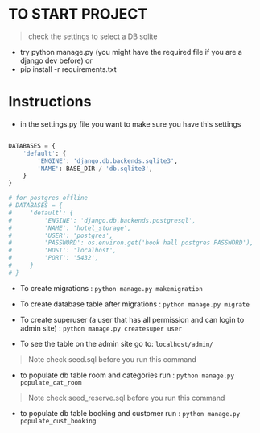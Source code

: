 
# TO START PROJECT 
> check the settings to select a DB sqlite

- try python manage.py (you might have the required file if you are a django dev before) or
- pip install -r requirements.txt


# Instructions

- in the settings.py file you want to make sure you have this settings

```python

DATABASES = {
    'default': {
        'ENGINE': 'django.db.backends.sqlite3',
        'NAME': BASE_DIR / 'db.sqlite3',
    }
}

# for postgres offline
# DATABASES = {
#     'default': {
#         'ENGINE': 'django.db.backends.postgresql',
#         'NAME': 'hotel_storage',
#         'USER': 'postgres',
#         'PASSWORD': os.environ.get('book hall postgres PASSWORD'),
#         'HOST': 'localhost',
#         'PORT': '5432',
#     }
# }


```

- To create migrations : ` python manage.py makemigration ` 

- To create database table after migrations : ` python manage.py migrate `

- To create superuser (a user that has all permission and can login to admin site) : ` python manage.py createsuper user `

- To see the table on the admin site go to:
` localhost/admin/ `

> Note check seed.sql before you run this command

- to populate db table room and categories run :  ` python manage.py populate_cat_room `

> Note check seed_reserve.sql before you run this command

- to populate db table booking and customer run : ` python manage.py populate_cust_booking `
